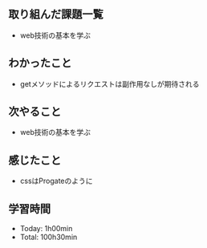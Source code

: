 ## 取り組んだ課題一覧
- web技術の基本を学ぶ

## わかったこと
- getメソッドによるリクエストは副作用なしが期待される

## 次やること
- web技術の基本を学ぶ
## 感じたこと
- cssはProgateのように

## 学習時間
- Today: 1h00min
- Total: 100h30min
